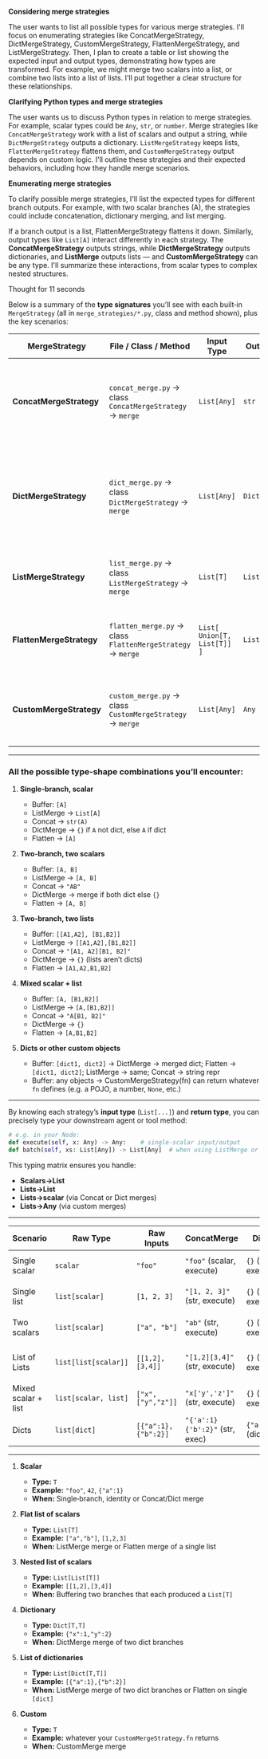 **Considering merge strategies**

The user wants to list all possible types for various merge strategies. I'll focus on enumerating strategies like ConcatMergeStrategy, DictMergeStrategy, CustomMergeStrategy, FlattenMergeStrategy, and ListMergeStrategy. Then, I plan to create a table or list showing the expected input and output types, demonstrating how types are transformed. For example, we might merge two scalars into a list, or combine two lists into a list of lists. I'll put together a clear structure for these relationships.

**Clarifying Python types and merge strategies**

The user wants us to discuss Python types in relation to merge strategies. For example, scalar types could be `Any`, `str`, or `number`. Merge strategies like `ConcatMergeStrategy` work with a list of scalars and output a string, while `DictMergeStrategy` outputs a dictionary. `ListMergeStrategy` keeps lists, `FlattenMergeStrategy` flattens them, and `CustomMergeStrategy` output depends on custom logic. I'll outline these strategies and their expected behaviors, including how they handle merge scenarios.

**Enumerating merge strategies**

To clarify possible merge strategies, I'll list the expected types for different branch outputs. For example, with two scalar branches (A), the strategies could include concatenation, dictionary merging, and list merging.

If a branch output is a list, FlattenMergeStrategy flattens it down. Similarly, output types like `List[A]` interact differently in each strategy. The **ConcatMergeStrategy** outputs strings, while **DictMergeStrategy** outputs dictionaries, and **ListMerge** outputs lists — and **CustomMergeStrategy** can be any type. I'll summarize these interactions, from scalar types to complex nested structures.


Thought for 11 seconds


Below is a summary of the **type signatures** you’ll see with each built‑in `MergeStrategy` (all in `merge_strategies/*.py`, class and method shown), plus the key scenarios:

| MergeStrategy            | File / Class / Method                                       | Input Type                  | Output Type     | Example Scenarios                                                                                                                                |
| ------------------------ | ----------------------------------------------------------- | --------------------------- | --------------- | ------------------------------------------------------------------------------------------------------------------------------------------------ |
| **ConcatMergeStrategy**  | `concat_merge.py` → class `ConcatMergeStrategy` → `merge`   | `List[Any]`                 | `str`           | - **Scalars**: `[ "foo", "bar" ]` → `"foobar"`<br>- **Mixed**: `[1, "x"]` → `"1x"`<br>- **Lists**: `[ [1,2], [3] ]` → `"[1, 2][3]"`              |
| **DictMergeStrategy**    | `dict_merge.py` → class `DictMergeStrategy` → `merge`       | `List[Any]`                 | `Dict[Any,Any]` | - **Dicts**: `[{"a":1}, {"b":2}]` → `{"a":1,"b":2}`<br>- **Collisions**: `[{"x":1}, {"x":2}]` → `{"x":2}`<br>- **Non‑dicts**: `["a",123]` → `{}` |
| **ListMergeStrategy**    | `list_merge.py` → class `ListMergeStrategy` → `merge`       | `List[T]`                   | `List[T]`       | - **Scalars**: `["a","b"]` → `["a","b"]`<br>- **Lists**: `[[1],[2]]` → `[[1],[2]]`                                                               |
| **FlattenMergeStrategy** | `flatten_merge.py` → class `FlattenMergeStrategy` → `merge` | `List[ Union[T, List[T]] ]` | `List[T]`       | - **Two lists**: `[[1,2],[3]]` → `[1,2,3]`<br>- **Scalar+list**: `["x",[ "y","z" ]]` → `["x","y","z"]`                                           |
| **CustomMergeStrategy**  | `custom_merge.py` → class `CustomMergeStrategy` → `merge`   | `List[Any]`                 | `Any`           | - **Arbitrary**: `fn` can produce `str`, `dict`, `number`, `List[...]`, a custom object, etc.                                                    |

---

### All the possible **type‐shape combinations** you’ll encounter:

1. **Single‑branch, scalar**

   * Buffer: `[A]`
   * ListMerge → `List[A]`
   * Concat → `str(A)`
   * DictMerge → `{}` if `A` not dict, else `A` if dict
   * Flatten → `[A]`

2. **Two‑branch, two scalars**

   * Buffer: `[A, B]`
   * ListMerge → `[A, B]`
   * Concat → `"AB"`
   * DictMerge → merge if both dict else `{}`
   * Flatten → `[A, B]`

3. **Two‑branch, two lists**

   * Buffer: `[[A1,A2], [B1,B2]]`
   * ListMerge → `[[A1,A2],[B1,B2]]`
   * Concat → `"[A1, A2][B1, B2]"`
   * DictMerge → `{}` (lists aren’t dicts)
   * Flatten → `[A1,A2,B1,B2]`

4. **Mixed scalar + list**

   * Buffer: `[A, [B1,B2]]`
   * ListMerge → `[A,[B1,B2]]`
   * Concat → `"A[B1, B2]"`
   * DictMerge → `{}`
   * Flatten → `[A,B1,B2]`

5. **Dicts or other custom objects**

   * Buffer: `[dict1, dict2]` → DictMerge → merged dict; Flatten → `[dict1, dict2]`; ListMerge → same; Concat → string repr
   * Buffer: any objects → CustomMergeStrategy(fn) can return whatever `fn` defines (e.g. a POJO, a number, `None`, etc.)

---

By knowing each strategy’s **input type** (`List[...]`) and **return type**, you can precisely type your downstream agent or tool method:

```python
# e.g. in your Node:
def execute(self, x: Any) -> Any:    # single-scalar input/output
def batch(self, xs: List[Any]) -> List[Any]  # when using ListMerge or FlattenMerge
```

This typing matrix ensures you handle:

* **Scalars→List**
* **Lists→List**
* **Lists→scalar** (via Concat or Dict merges)
* **Lists→Any** (via custom merges)

---


| **Scenario**        | **Raw Type**         | **Raw Inputs**       | **ConcatMerge**                | **DictMerge**                 | **ListMerge**                     | **FlattenMerge**                 | **CustomMerge**                 |
| ------------------- | -------------------- | -------------------- | ------------------------------ | ----------------------------- | --------------------------------- | -------------------------------- | ------------------------------- |
| Single scalar       | `scalar`             | `"foo"`              | `"foo"` (scalar, execute)      | `{}` (dict, execute)          | `["foo"]` (list, batch)           | `["foo"]` (list, batch)          | `fn(["foo"])` (Any; exec/batch) |
| Single list         | `list[scalar]`       | `[1, 2, 3]`          | `"[1, 2, 3]"` (str, execute)   | `{}` (dict, execute)          | `[[1, 2, 3]]` (list, batch)       | `[1, 2, 3]` (list, batch)        | `fn([[1,2,3]])`                 |
| Two scalars         | `list[scalar]`       | `["a", "b"]`         | `"ab"` (str, execute)          | `{}` (dict, execute)          | `["a", "b"]` (list, batch)        | `["a", "b"]` (list, batch)       | `fn(["a","b"])`                 |
| List of Lists       | `list[list[scalar]]` | `[[1,2], [3,4]]`     | `"[1,2][3,4]"` (str, execute)  | `{}` (dict, execute)          | `[[1,2], [3,4]]` (list, batch)    | `[1, 2, 3, 4]` (list, batch)     | `fn([[1,2],[3,4]])`             |
| Mixed scalar + list | `list[scalar, list]` | `["x", ["y","z"]]`   | `"x['y','z']"` (str, execute)  | `{}` (dict, execute)          | `["x", ["y","z"]]` (list,batch)   | `["x", "y", "z"]` (list,batch)   | `fn(["x",["y","z"]])`           |
| Dicts               | `list[dict]`         | `[{"a":1}, {"b":2}]` | `"{'a':1}{'b':2}"` (str, exec) | `{"a":1,"b":2}` (dict, exec)  | `[{"a":1}, {"b":2}]` (list,batch) | `[{"a":1},{"b":2}]` (list,batch) | `fn([{"a":1},{"b":2}])`         |


---


1. **Scalar**

   * **Type:** `T`
   * **Example:** `"foo"`, `42`, `{"a":1}`
   * **When:** Single‑branch, identity or Concat/Dict merge

2. **Flat list of scalars**

   * **Type:** `List[T]`
   * **Example:** `["a","b"]`, `[1,2,3]`
   * **When:** ListMerge merge or Flatten merge of a single list

3. **Nested list of scalars**

   * **Type:** `List[List[T]]`
   * **Example:** `[[1,2],[3,4]]`
   * **When:** Buffering two branches that each produced a `List[T]`

4. **Dictionary**

   * **Type:** `Dict[T,T]`
   * **Example:** `{"x":1,"y":2}`
   * **When:** DictMerge merge of two dict branches

5. **List of dictionaries**

   * **Type:** `List[Dict[T,T]]`
   * **Example:** `[{"a":1},{"b":2}]`
   * **When:** ListMerge merge of two dict branches or Flatten on single `[dict]`

6. **Custom**

   * **Type:** `T`
   * **Example:** whatever your `CustomMergeStrategy.fn` returns
   * **When:** CustomMerge merge
